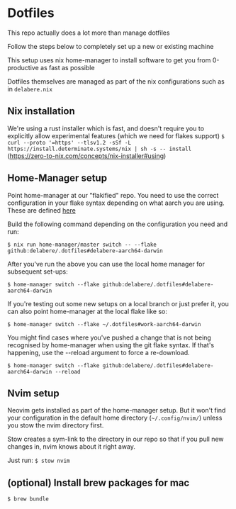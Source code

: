 # Dotfiles
This repo actually does a lot more than manage dotfiles

Follow the steps below to completely set up a new or existing machine


This setup uses nix home-manager to install software to get you from 0-productive as fast as possible

Dotfiles themselves are managed as part of the nix configurations such as in `delabere.nix`

## Nix installation
We're using a rust installer which is fast, and doesn't require you to explicitly allow experimental features (which we need for flakes support)
```$ curl --proto '=https' --tlsv1.2 -sSf -L https://install.determinate.systems/nix | sh -s -- install```
(https://zero-to-nix.com/concepts/nix-installer#using)

## Home-Manager setup
Point home-manager at our "flakified" repo. You need to use the correct configuration in your flake syntax depending on what aarch you are using. 
These are defined [here](https://github.com/delabere/.dotfiles/blob/89ff1dcf20294a49e08580f7b323e96d47173cec/flake.nix#L34-L37)

Build the following command depending on the configuration you need and run:

```$ nix run home-manager/master switch -- --flake github:delabere/.dotfiles#delabere-aarch64-darwin```

After you've run the above you can use the local home manager for subsequent set-ups:

```$ home-manager switch --flake github:delabere/.dotfiles#delabere-aarch64-darwin```

If you're testing out some new setups on a local branch or just prefer it, you can also point home-manager at the local
flake like so:

```$ home-manager switch --flake ~/.dotfiles#work-aarch64-darwin```

You might find cases where you've pushed a change that is not being recognised by home-manager when using the git flake syntax. If that's happening, use the --reload argument to force a re-download.

```$ home-manager switch --flake github:delabere/.dotfiles#delabere-aarch64-darwin --reload```

## Nvim setup
Neovim gets installed as part of the home-manager setup. But it won't find your configuration in the default home directory (`~/.config/nvim/`) unless you stow the nvim directory first.


Stow creates a sym-link to the directory in our repo so that if you pull new changes in, nvim knows about it right away.

Just run:
`$ stow nvim` 

## (optional) Install brew packages for mac
`$ brew bundle`
